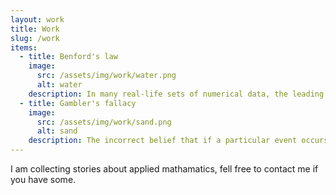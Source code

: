 ```yaml
---
layout: work
title: Work
slug: /work
items:
  - title: Benford's law
    image:
      src: /assets/img/work/water.png
      alt: water
    description: In many real-life sets of numerical data, the leading digit is likely to be small. In sets that obey the law, the number 1 appears as the leading significant digit about 30% of the time, while 9 appears as the leading significant digit less than 5% of the time. One of the applications is in fraud detection. people who try to fabricate figures tend to distribute the digits uniformly, thus violating Benford's law.
  - title: Gambler's fallacy
    image:
      src: /assets/img/work/sand.png
      alt: sand
    description: The incorrect belief that if a particular event occurs more frequently than normal during the past, it is less likely to happen in the future (or vice versa), when it has otherwise been established that the probability of such events does not depend on what has happened in the past. In a study aimed at discovering if the negative autocorrelation that exists with the gambler's fallacy existed in the decision made by U.S. asylum judges, results showed that after two successive asylum grants, a judge would be 5.5% less likely to approve a third grant.
---
```


I am collecting stories about applied mathamatics, fell free to contact me if you have some.
<br />
<br />
